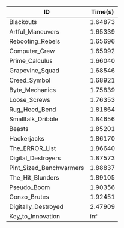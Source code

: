 |ID|Time(s)|
|-|-|
|Blackouts|1.64873|
|Artful_Maneuvers|1.65339|
|Rebooting_Rebels|1.65696|
|Computer_Crew|1.65992|
|Prime_Calculus|1.66040|
|Grapevine_Squad|1.68546|
|Creed_Symbol|1.68921|
|Byte_Mechanics|1.75839|
|Loose_Screws|1.76353|
|Rug_Heed_Bend|1.81864|
|Smalltalk_Dribble|1.84656|
|Beasts|1.85201|
|Hackerjacks|1.86170|
|The_ERROR_List|1.86640|
|Digital_Destroyers|1.87573|
|Pint_Sized_Benchwarmers|1.88837|
|The_Hit_Blunders|1.89105|
|Pseudo_Boom|1.90356|
|Gonzo_Brutes|1.92451|
|Digitally_Destroyed|2.47909|
|Key_to_Innovation|inf|
